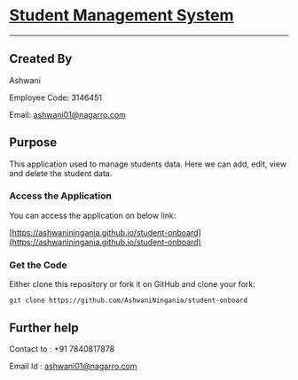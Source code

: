 # [Student Management System](https://ashwaniningania.github.io/student-onboard)

***
## Created By 

Ashwani 

Employee Code: 3146451

Email: ashwani01@nagarro.com

## Purpose

This application used to manage students data. Here we can add, edit, view and delete the student data.

### Access the Application

You can access the application on below link:

[https://ashwaniningania.github.io/student-onboard](https://ashwaniningania.github.io/student-onboard)


### Get the Code

Either clone this repository or fork it on GitHub and clone your fork:

```
git clone https://github.com/AshwaniNingania/student-onboard

```
## Further help

Contact to : +91 7840817878

Email Id : ashwani01@nagarro.com
